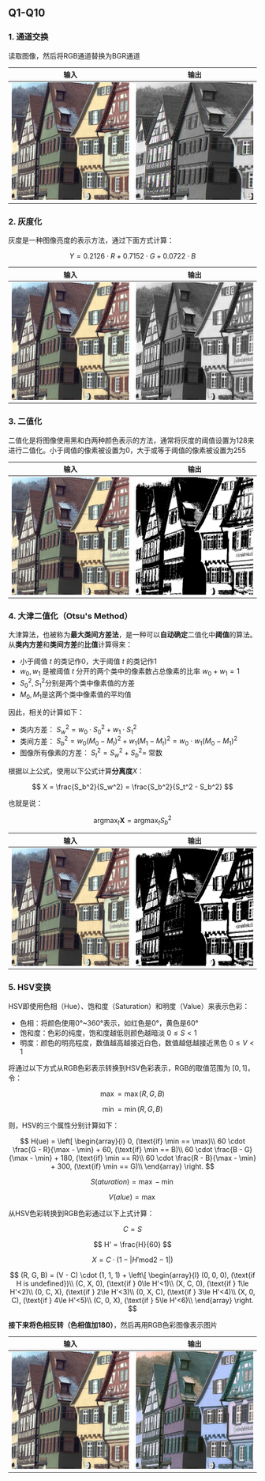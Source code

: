 ## Q1-Q10
### 1. 通道交换

读取图像，然后将RGB通道替换为BGR通道

|   输入   |   输出    | 
| ---- | ---- |
|   ![](./q_1/kodim08.png)   |   ![](./q_1/output/answer.png)   | 

### 2. 灰度化
灰度是一种图像亮度的表示方法，通过下面方式计算：

$$
Y = 0.2126 \cdot R + 0.7152 \cdot G + 0.0722 \cdot B
$$

|   输入   |   输出    | 
| ---- | ---- |
|   ![](./q_1/kodim08.png)   |   ![](./q_2/output/answer.png)   | 


### 3. 二值化
二值化是将图像使用黑和白两种颜色表示的方法，通常将灰度的阈值设置为128来进行二值化。小于阈值的像素被设置为0，大于或等于阈值的像素被设置为255

|   输入   |   输出    | 
| ---- | ---- |
|   ![](./q_1/kodim08.png)   |   ![](./q_3/output/answer.png)   | 

### 4. 大津二值化（Otsu's Method）
大津算法，也被称为**最大类间方差法**，是一种可以**自动确定**二值化中**阈值**的算法。从**类内方差**和**类间方差**的**比值**计算得来：
- 小于阈值 $t$ 的类记作0，大于阈值 $t$ 的类记作1
- $w_0, w_1$ 是被阈值 $t$ 分开的两个类中的像素数占总像素的比率  $w_0+w_1 = 1$
- $S_0^2, S_1^2$分别是两个类中像素值的方差
- $M_0, M_1$是这两个类中像素值的平均值

因此，相关的计算如下：
- 类内方差： $S_w^2 = w_0 \cdot S_0^2 + w_1\cdot S_1^2$
- 类间方差： $S_b^2 = w_0(M_0 - M_t)^2 + w_1(M_1 - M_t)^2 = w_0\cdot w_1(M_0 - M_1)^2$
- 图像所有像素的方差： $S_t^2 = S_w^2 + S_b^2=$  常数

根据以上公式，使用以下公式计算**分离度**$X$：

$$
X = \frac{S_b^2}{S_w^2} = \frac{S_b^2}{S_t^2 - S_b^2}
$$

也就是说：

$$
\mathop{\arg\max}_{t} \mathbf X = \mathop{\arg\max}_t S_b^2
$$

|   输入   |   输出    | 
| ---- | ---- |
|   ![](./q_1/kodim08.png)   |   ![](./q_4/output/answer.png)   | 

### 5. HSV变换
HSV即使用色相（Hue）、饱和度（Saturation）和明度（Value）来表示色彩：
- 色相：将颜色使用0°~360°表示，如红色是0°，黄色是60°
- 饱和度：色彩的纯度，饱和度越低则颜色越暗淡 $0\le S <1$
- 明度：颜色的明亮程度，数值越高越接近白色，数值越低越接近黑色 $0\le V < 1$
  
将通过以下方式从RGB色彩表示转换到HSV色彩表示，RGB的取值范围为 $[0, 1]$，令：

$$
\max = \max(R, G, B)
$$

$$
\min = \min(R, G, B) 
$$

则，HSV的三个属性分别计算如下：

$$
H(ue) = \left[ \begin{array}{l}
0, (\text{if} \min == \max)\\
60 \cdot \frac{G - R}{\max - \min} + 60,  (\text{if} \min == B)\\
60 \cdot \frac{B - G}{\max - \min} + 180,  (\text{if} \min == R)\\
60 \cdot \frac{R - B}{\max - \min} + 300,  (\text{if} \min == G)\\
\end{array} \right. 
$$

$$
S(aturation)=\max - \min
$$

$$
V(alue) = \max
$$

从HSV色彩转换到RGB色彩通过以下上式计算：

$$
C = S 
$$

$$
H' = \frac{H}{60}
$$

$$
X = C\cdot (1 - |H' \text{mod} 2 - 1|)
$$

$$
(R, G, B) = (V - C) \cdot (1, 1, 1) + \left\[ \begin{array}{l}
(0, 0, 0), (\text{if H is undefined})\\
(C, X, 0), (\text{if } 0\le H'<1)\\
(X, C, 0), (\text{if } 1\le H'<2)\\
(0, C, X), (\text{if } 2\le H'<3)\\
(0, X, C), (\text{if } 3\le H'<4)\\
(X, 0, C), (\text{if } 4\le H'<5)\\
(C, 0, X), (\text{if } 5\le H'<6)\\
\end{array} \right.
$$

**接下来将色相反转（色相值加180）**，然后再用RGB色彩图像表示图片

|   输入   |   输出    | 
| ---- | ---- |
|   ![](./q_1/kodim08.png)   |   ![](./q_5/output/answer.png)   | 

